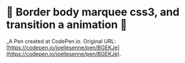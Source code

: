 # 👋 Border body marquee css3, and transition a animation 🚀
 _A Pen created at CodePen.io. Original URL: [https://codepen.io/joellesenne/pen/BGEKJe](https://codepen.io/joellesenne/pen/BGEKJe).

 